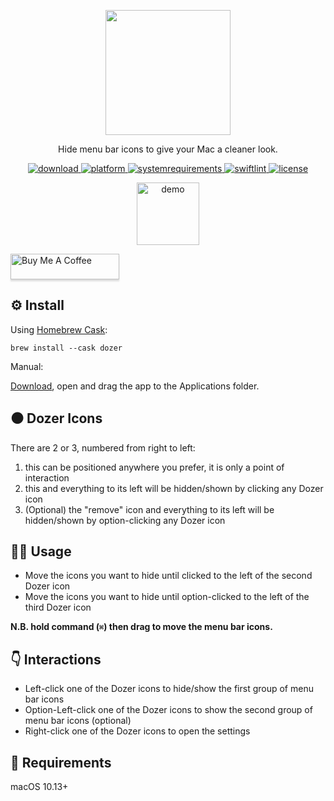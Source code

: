 <p align="center">
	<img width="200" height="200" margin-right="100%" src="https://raw.githubusercontent.com/Mortennn/Dozer/master/Stuff/AppIcon.png">
</p>
<p align="center">Hide menu bar icons to give your Mac a cleaner look.</p>
<p align="center">
	<a href="https://github.com/Mortennn/Dozer/releases/latest">
 		<img src="https://img.shields.io/badge/download-latest-brightgreen.svg" alt="download">
	<a href="https://img.shields.io/badge/platform-macOS-lightgrey.svg">
 		<img src="https://img.shields.io/badge/platform-macOS-lightgrey.svg" alt="platform">
	</a>
	<a href="https://img.shields.io/badge/requirements-macOS High Sierra+-ff69b4.svg">
 		<img src="https://img.shields.io/badge/requirements-macOS High Sierra+-lightgrey.svg" alt="systemrequirements">
	</a>
	<a href="https://github.com/sindresorhus/swiftlint-sindre">
 		<img src="https://img.shields.io/badge/SwiftLint-Sindre-hotpink.svg" alt="swiftlint">
	</a>
	<a href="https://opensource.org/licenses/MPL-2.0">
 		<img src="https://img.shields.io/badge/License-MPL%202.0-orange.svg" alt="license">
	</a>
</p>
<p align="center">
	<img height="100" min-width="100" src="https://github.com/Mortennn/Dozer/raw/master/Stuff/demo.gif" alt="demo">
</p>

<p align="center"></p>
<a href="https://www.buymeacoffee.com/mortennn" target="_blank"><img src="https://www.buymeacoffee.com/assets/img/custom_images/orange_img.png" alt="Buy Me A Coffee" style="height: 41px !important;width: 174px !important;box-shadow: 0px 3px 2px 0px rgba(190, 190, 190, 0.5) !important;-webkit-box-shadow: 0px 3px 2px 0px rgba(190, 190, 190, 0.5) !important;" ></a>

## ⚙️ Install
Using [Homebrew Cask](https://caskroom.github.io/):
```shell
brew install --cask dozer
```

Manual:

[Download](https://github.com/Mortennn/Dozer/releases/latest), open and drag the app to the Applications folder.

## ⚫️ Dozer Icons

There are 2 or 3, numbered from right to left:

1. this can be positioned anywhere you prefer, it is only a point of interaction
2. this and everything to its left will be hidden/shown by clicking any Dozer icon
3. (Optional) the "remove" icon and everything to its left will be hidden/shown by option-clicking any Dozer icon

## 👨‍💻 Usage

* Move the icons you want to hide until clicked to the left of the second Dozer icon
* Move the icons you want to hide until option-clicked to the left of the third Dozer icon

**N.B. hold command (`⌘`) then drag to move the menu bar icons.**

## 👇 Interactions
* Left-click one of the Dozer icons to hide/show the first group of menu bar icons
* Option-Left-click one of the Dozer icons to show the second group of menu bar icons (optional)
* Right-click one of the Dozer icons to open the settings

<!-- GIF is commented out until it is redone -->
<!-- **Checkout [this GIF](https://raw.githubusercontent.com/Mortennn/Dozer/master/Stuff/demo.gif) to watch Dozer in action.** -->

## 📄 Requirements
macOS 10.13+
